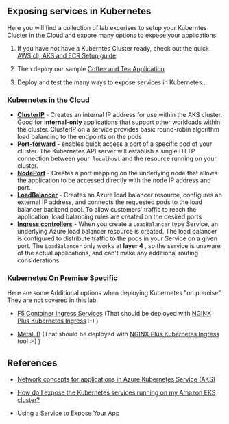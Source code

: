 ## Exposing services in Kubernetes

Here you will find a collection of lab excerises to setup your Kuberntes Cluster in the Cloud and expore many options to expose your applications

1. If you have not have a Kuberntes Cluster ready, check out the quick [AWS cli, AKS and ECR Setup guide](../aws/aws-cli-aks-ecr-setup-guide.md)

2. Then deploy our sample [Coffee and Tea Application](../deploy-sample-applications/deploy-sample-applications.md)
3. Deploy and test the many ways to expose services in Kubernetes...

### Kubernetes in the Cloud

* [**ClusterIP**](cluster-ip.md) - Creates an internal IP address for use  within the AKS cluster. Good for **internal-only** applications that support other workloads within the cluster. ClusterIP on a service provides basic round-robin algorithm load balancing to the endpoints on the pods
* [**Port-forward**](port-forward.md) - enables quick access a port of a specific pod of your cluster. The Kubernetes API server will establish a single HTTP  connection between your` localhost` and the resource running on your  cluster.
* [**NodePort**](node-port.md) - Creates a port mapping on the underlying  node that allows the application to be accessed directly with the node  IP address and port. 
* [**LoadBalancer**](load-balancer.md) - Creates an Azure load balancer resource, configures an external IP address, and connects the requested  pods to the load balancer backend pool. To allow customers' traffic to  reach the application, load balancing rules are created on the desired  ports
* [**Ingress controllers**](ingress-controller.md) -  When you create a `LoadBalancer` type Service, an underlying Azure load balancer resource is created. The load balancer is configured to  distribute traffic to the pods in your Service on a given port. The  `LoadBalancer` only works at **layer 4** , so the service is unaware of the  actual applications, and can't make any additional routing  considerations.



### Kubernetes On Premise Specific

Here are some Additional options when deploying Kubernetes "on premise". They are not covered in this lab

*  [F5 Container Ingress Services](https://clouddocs.f5.com/containers/v2/) (That should be deployed with [NGINX Plus Kubernetes Ingress](https://www.nginx.com/products/nginx-ingress-controller/) :-) )

* [MetalLB](https://metallb.universe.tf/) (That should be deployed with [NGINX Plus Kubernetes Ingress](https://www.nginx.com/products/nginx-ingress-controller/) too! :-) )



## References

* [Network concepts for applications in Azure Kubernetes Service (AKS)](https://docs.microsoft.com/en-us/azure/aks/concepts-network#services)

* [How do I expose the Kubernetes services running on my Amazon EKS cluster?](https://aws.amazon.com/premiumsupport/knowledge-center/eks-kubernetes-services-cluster/)
* [Using a Service to Expose Your App](https://kubernetes.io/docs/tutorials/kubernetes-basics/expose/expose-intro/)

